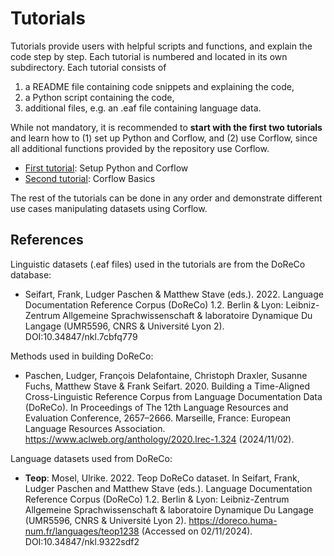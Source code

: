 # Tutorials

Tutorials provide users with helpful scripts and functions, and explain the code step by step. Each tutorial is numbered and located in its own subdirectory. Each tutorial consists of

1. a README file containing code snippets and explaining the code,
2. a Python script containing the code,
3. additional files, e.g. an .eaf file containing language data.

While not mandatory, it is recommended to **start with the first two tutorials** and learn how to (1) set up Python and Corflow, and (2) use Corflow, since all additional functions provided by the repository use Corflow.

* [First tutorial](./00_getting_started/): Setup Python and Corflow
* [Second tutorial](./01_corflow_basics/): Corflow Basics

The rest of the tutorials can be done in any order and demonstrate different use cases manipulating datasets using Corflow.

## References

Linguistic datasets (.eaf files) used in the tutorials are from the DoReCo database:

* Seifart, Frank, Ludger Paschen & Matthew Stave (eds.). 2022. Language Documentation Reference Corpus (DoReCo) 1.2. Berlin & Lyon: Leibniz-Zentrum Allgemeine Sprachwissenschaft & laboratoire Dynamique Du Langage (UMR5596, CNRS & Université Lyon 2). DOI:10.34847/nkl.7cbfq779

Methods used in building DoReCo:

* Paschen, Ludger, François Delafontaine, Christoph Draxler, Susanne Fuchs, Matthew Stave & Frank Seifart. 2020. Building a Time-Aligned Cross-Linguistic Reference Corpus from Language Documentation Data (DoReCo). In Proceedings of The 12th Language Resources and Evaluation Conference, 2657–2666. Marseille, France: European Language Resources Association. https://www.aclweb.org/anthology/2020.lrec-1.324 (2024/11/02).

Language datasets used from DoReCo:

* **Teop**: Mosel, Ulrike. 2022. Teop DoReCo dataset. In Seifart, Frank, Ludger Paschen and Matthew Stave (eds.). Language Documentation Reference Corpus (DoReCo) 1.2. Berlin & Lyon: Leibniz-Zentrum Allgemeine Sprachwissenschaft & laboratoire Dynamique Du Langage (UMR5596, CNRS & Université Lyon 2). https://doreco.huma-num.fr/languages/teop1238 (Accessed on 02/11/2024). DOI:10.34847/nkl.9322sdf2